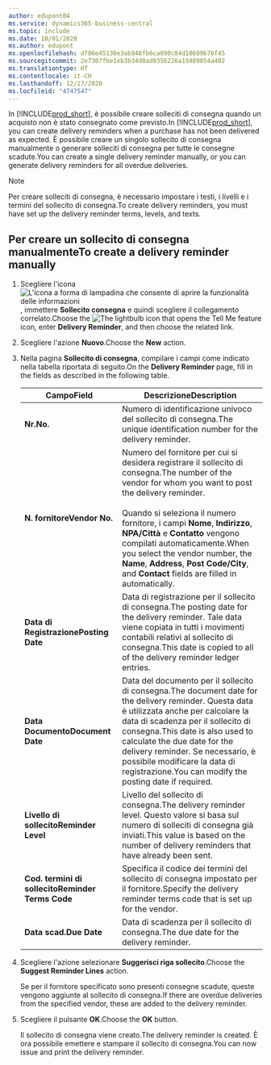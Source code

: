 ```yaml
---
author: edupont04
ms.service: dynamics365-business-central
ms.topic: include
ms.date: 10/01/2020
ms.author: edupont
ms.openlocfilehash: df06e45136e3ab948fb6ca090c84d10609b76f45
ms.sourcegitcommit: 2e7307fbe1eb3b34d0ad9356226a19409054a402
ms.translationtype: HT
ms.contentlocale: it-CH
ms.lasthandoff: 12/17/2020
ms.locfileid: "4747547"
---
```

<span data-ttu-id="42c08-101">In [!INCLUDE[prod_short](../../../includes/prod_short.md)], è possibile creare solleciti di consegna quando un acquisto non è stato consegnato come previsto.</span><span class="sxs-lookup"><span data-stu-id="42c08-101">In [!INCLUDE[prod_short](../../../includes/prod_short.md)], you can create delivery reminders when a purchase has not been delivered as expected.</span></span> <span data-ttu-id="42c08-102">È possibile creare un singolo sollecito di consegna manualmente o generare solleciti di consegna per tutte le consegne scadute.</span><span class="sxs-lookup"><span data-stu-id="42c08-102">You can create a single delivery reminder manually, or you can generate delivery reminders for all overdue deliveries.</span></span>  

> [!NOTE]
> <span data-ttu-id="42c08-103">Per creare solleciti di consegna, è necessario impostare i testi, i livelli e i termini del sollecito di consegna.</span><span class="sxs-lookup"><span data-stu-id="42c08-103">To create delivery reminders, you must have set up the delivery reminder terms, levels, and texts.</span></span>

## <a name="to-create-a-delivery-reminder-manually"></a><span data-ttu-id="42c08-104">Per creare un sollecito di consegna manualmente</span><span class="sxs-lookup"><span data-stu-id="42c08-104">To create a delivery reminder manually</span></span>  

1. <span data-ttu-id="42c08-105">Scegliere l'icona ![L'icona a forma di lampadina che consente di aprire la funzionalità delle informazioni](../../../media/ui-search/search_small.png "Informazioni sull'operazione che si desidera eseguire"), immettere **Sollecito consegna** e quindi scegliere il collegamento correlato.</span><span class="sxs-lookup"><span data-stu-id="42c08-105">Choose the ![The lightbulb icon that opens the Tell Me feature](../../../media/ui-search/search_small.png "Tell me what you want to do") icon, enter **Delivery Reminder**, and then choose the related link.</span></span>  
2. <span data-ttu-id="42c08-106">Scegliere l'azione **Nuovo**.</span><span class="sxs-lookup"><span data-stu-id="42c08-106">Choose the **New** action.</span></span>  
3. <span data-ttu-id="42c08-107">Nella pagina **Sollecito di consegna**, compilare i campi come indicato nella tabella riportata di seguito.</span><span class="sxs-lookup"><span data-stu-id="42c08-107">On the **Delivery Reminder** page, fill in the fields as described in the following table.</span></span>  

    |<span data-ttu-id="42c08-108">Campo</span><span class="sxs-lookup"><span data-stu-id="42c08-108">Field</span></span>|<span data-ttu-id="42c08-109">Descrizione</span><span class="sxs-lookup"><span data-stu-id="42c08-109">Description</span></span>|  
    |---------------------------------|---------------------------------------|  
    |<span data-ttu-id="42c08-110">**Nr.**</span><span class="sxs-lookup"><span data-stu-id="42c08-110">**No.**</span></span>|<span data-ttu-id="42c08-111">Numero di identificazione univoco del sollecito di consegna.</span><span class="sxs-lookup"><span data-stu-id="42c08-111">The unique identification number for the delivery reminder.</span></span>|  
    |<span data-ttu-id="42c08-112">**N. fornitore**</span><span class="sxs-lookup"><span data-stu-id="42c08-112">**Vendor No.**</span></span>|<span data-ttu-id="42c08-113">Numero del fornitore per cui si desidera registrare il sollecito di consegna.</span><span class="sxs-lookup"><span data-stu-id="42c08-113">The number of the vendor for whom you want to post the delivery reminder.</span></span><br /><br /> <span data-ttu-id="42c08-114">Quando si seleziona il numero fornitore, i campi **Nome**, **Indirizzo**, **NPA/Città** e **Contatto** vengono compilati automaticamente.</span><span class="sxs-lookup"><span data-stu-id="42c08-114">When you select the vendor number, the **Name**, **Address**, **Post Code/City**, and **Contact** fields are filled in automatically.</span></span>|  
    |<span data-ttu-id="42c08-115">**Data di Registrazione**</span><span class="sxs-lookup"><span data-stu-id="42c08-115">**Posting Date**</span></span>|<span data-ttu-id="42c08-116">Data di registrazione per il sollecito di consegna.</span><span class="sxs-lookup"><span data-stu-id="42c08-116">The posting date for the delivery reminder.</span></span> <span data-ttu-id="42c08-117">Tale data viene copiata in tutti i movimenti contabili relativi al sollecito di consegna.</span><span class="sxs-lookup"><span data-stu-id="42c08-117">This date is copied to all of the delivery reminder ledger entries.</span></span>|  
    |<span data-ttu-id="42c08-118">**Data Documento**</span><span class="sxs-lookup"><span data-stu-id="42c08-118">**Document Date**</span></span>|<span data-ttu-id="42c08-119">Data del documento per il sollecito di consegna.</span><span class="sxs-lookup"><span data-stu-id="42c08-119">The document date for the delivery reminder.</span></span> <span data-ttu-id="42c08-120">Questa data è utilizzata anche per calcolare la data di scadenza per il sollecito di consegna.</span><span class="sxs-lookup"><span data-stu-id="42c08-120">This date is also used to calculate the due date for the delivery reminder.</span></span> <span data-ttu-id="42c08-121">Se necessario, è possibile modificare la data di registrazione.</span><span class="sxs-lookup"><span data-stu-id="42c08-121">You can modify the posting date if required.</span></span>|  
    |<span data-ttu-id="42c08-122">**Livello di sollecito**</span><span class="sxs-lookup"><span data-stu-id="42c08-122">**Reminder Level**</span></span>|<span data-ttu-id="42c08-123">Livello del sollecito di consegna.</span><span class="sxs-lookup"><span data-stu-id="42c08-123">The delivery reminder level.</span></span> <span data-ttu-id="42c08-124">Questo valore si basa sul numero di solleciti di consegna già inviati.</span><span class="sxs-lookup"><span data-stu-id="42c08-124">This value is based on the number of delivery reminders that have already been sent.</span></span>|  
    |<span data-ttu-id="42c08-125">**Cod. termini di sollecito**</span><span class="sxs-lookup"><span data-stu-id="42c08-125">**Reminder Terms Code**</span></span>|<span data-ttu-id="42c08-126">Specifica il codice dei termini del sollecito di consegna impostato per il fornitore.</span><span class="sxs-lookup"><span data-stu-id="42c08-126">Specify the delivery reminder terms code that is set up for the vendor.</span></span>|  
    |<span data-ttu-id="42c08-127">**Data scad.**</span><span class="sxs-lookup"><span data-stu-id="42c08-127">**Due Date**</span></span>|<span data-ttu-id="42c08-128">Data di scadenza per il sollecito di consegna.</span><span class="sxs-lookup"><span data-stu-id="42c08-128">The due date for the delivery reminder.</span></span>|  

4. <span data-ttu-id="42c08-129">Scegliere l'azione selezionare **Suggerisci riga sollecito**.</span><span class="sxs-lookup"><span data-stu-id="42c08-129">Choose the **Suggest Reminder Lines** action.</span></span>  

    <span data-ttu-id="42c08-130">Se per il fornitore specificato sono presenti consegne scadute, queste vengono aggiunte al sollecito di consegna.</span><span class="sxs-lookup"><span data-stu-id="42c08-130">If there are overdue deliveries from the specified vendor, these are added to the delivery reminder.</span></span>  

5. <span data-ttu-id="42c08-131">Scegliere il pulsante **OK**.</span><span class="sxs-lookup"><span data-stu-id="42c08-131">Choose the **OK** button.</span></span>  

    <span data-ttu-id="42c08-132">Il sollecito di consegna viene creato.</span><span class="sxs-lookup"><span data-stu-id="42c08-132">The delivery reminder is created.</span></span> <span data-ttu-id="42c08-133">È ora possibile emettere e stampare il sollecito di consegna.</span><span class="sxs-lookup"><span data-stu-id="42c08-133">You can now issue and print the delivery reminder.</span></span>  

